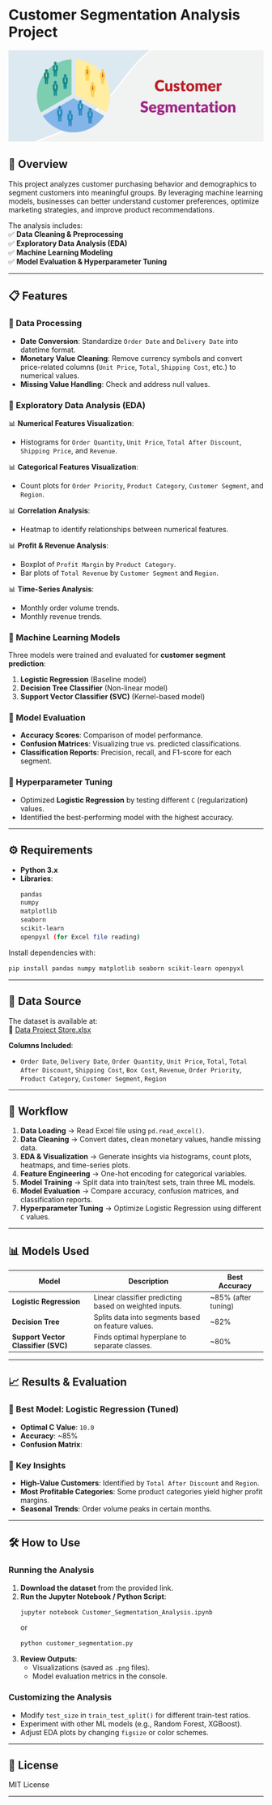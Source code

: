 # **Customer Segmentation Analysis Project**  

![Customer Segmentation](https://github.com/kthalkari/Customer-Segmentation-Analysis/blob/main/Customer-Segmentation.png)

## **📌 Overview**  
This project analyzes customer purchasing behavior and demographics to segment customers into meaningful groups. By leveraging machine learning models, businesses can better understand customer preferences, optimize marketing strategies, and improve product recommendations.  

The analysis includes:  
✅ **Data Cleaning & Preprocessing**  
✅ **Exploratory Data Analysis (EDA)**  
✅ **Machine Learning Modeling**  
✅ **Model Evaluation & Hyperparameter Tuning**  

---

## **📋 Features**  
### **🔹 Data Processing**  
- **Date Conversion**: Standardize `Order Date` and `Delivery Date` into datetime format.  
- **Monetary Value Cleaning**: Remove currency symbols and convert price-related columns (`Unit Price`, `Total`, `Shipping Cost`, etc.) to numerical values.  
- **Missing Value Handling**: Check and address null values.  

### **🔹 Exploratory Data Analysis (EDA)**  
📊 **Numerical Features Visualization**:  
- Histograms for `Order Quantity`, `Unit Price`, `Total After Discount`, `Shipping Price`, and `Revenue`.  

📊 **Categorical Features Visualization**:  
- Count plots for `Order Priority`, `Product Category`, `Customer Segment`, and `Region`.  

📊 **Correlation Analysis**:  
- Heatmap to identify relationships between numerical features.  

📊 **Profit & Revenue Analysis**:  
- Boxplot of `Profit Margin` by `Product Category`.  
- Bar plots of `Total Revenue` by `Customer Segment` and `Region`.  

📊 **Time-Series Analysis**:  
- Monthly order volume trends.  
- Monthly revenue trends.  

### **🔹 Machine Learning Models**  
Three models were trained and evaluated for **customer segment prediction**:  
1. **Logistic Regression** (Baseline model)  
2. **Decision Tree Classifier** (Non-linear model)  
3. **Support Vector Classifier (SVC)** (Kernel-based model)  

### **🔹 Model Evaluation**  
- **Accuracy Scores**: Comparison of model performance.  
- **Confusion Matrices**: Visualizing true vs. predicted classifications.  
- **Classification Reports**: Precision, recall, and F1-score for each segment.  

### **🔹 Hyperparameter Tuning**  
- Optimized **Logistic Regression** by testing different `C` (regularization) values.  
- Identified the best-performing model with the highest accuracy.  

---

## **⚙️ Requirements**  
- **Python 3.x**  
- **Libraries**:  
  ```bash
  pandas
  numpy
  matplotlib
  seaborn
  scikit-learn
  openpyxl (for Excel file reading)
  ```
  
Install dependencies with:  
```bash
pip install pandas numpy matplotlib seaborn scikit-learn openpyxl
```

---

## **📂 Data Source**  
The dataset is available at:  
🔗 [Data Project Store.xlsx](https://data.world/jerrys/sql-project/workspace/file?filename=Data+Project+Store.xlsx)  

**Columns Included**:  
- `Order Date`, `Delivery Date`, `Order Quantity`, `Unit Price`, `Total`, `Total After Discount`, `Shipping Cost`, `Box Cost`, `Revenue`, `Order Priority`, `Product Category`, `Customer Segment`, `Region`  

---

## **🚀 Workflow**  
1. **Data Loading** → Read Excel file using `pd.read_excel()`.  
2. **Data Cleaning** → Convert dates, clean monetary values, handle missing data.  
3. **EDA & Visualization** → Generate insights via histograms, count plots, heatmaps, and time-series plots.  
4. **Feature Engineering** → One-hot encoding for categorical variables.  
5. **Model Training** → Split data into train/test sets, train three ML models.  
6. **Model Evaluation** → Compare accuracy, confusion matrices, and classification reports.  
7. **Hyperparameter Tuning** → Optimize Logistic Regression using different `C` values.  

---

## **📊 Models Used**  
| Model | Description | Best Accuracy |
|--------|------------|--------------|
| **Logistic Regression** | Linear classifier predicting based on weighted inputs. | ~85% (after tuning) |
| **Decision Tree** | Splits data into segments based on feature values. | ~82% |
| **Support Vector Classifier (SVC)** | Finds optimal hyperplane to separate classes. | ~80% |

---

## **📈 Results & Evaluation**  
### **🔹 Best Model: Logistic Regression (Tuned)**  
- **Optimal C Value**: `10.0`  
- **Accuracy**: ~85%  
- **Confusion Matrix**:  


### **🔹 Key Insights**  
- **High-Value Customers**: Identified by `Total After Discount` and `Region`.  
- **Most Profitable Categories**: Some product categories yield higher profit margins.  
- **Seasonal Trends**: Order volume peaks in certain months.  

---

## **🛠️ How to Use**  
### **Running the Analysis**  
1. **Download the dataset** from the provided link.  
2. **Run the Jupyter Notebook / Python Script**:  
   ```bash
   jupyter notebook Customer_Segmentation_Analysis.ipynb
   ```
   or  
   ```bash
   python customer_segmentation.py
   ```
3. **Review Outputs**:  
   - Visualizations (saved as `.png` files).  
   - Model evaluation metrics in the console.  

### **Customizing the Analysis**  
- Modify `test_size` in `train_test_split()` for different train-test ratios.  
- Experiment with other ML models (e.g., Random Forest, XGBoost).  
- Adjust EDA plots by changing `figsize` or color schemes.  

---

## **📜 License**  
MIT License  

---
